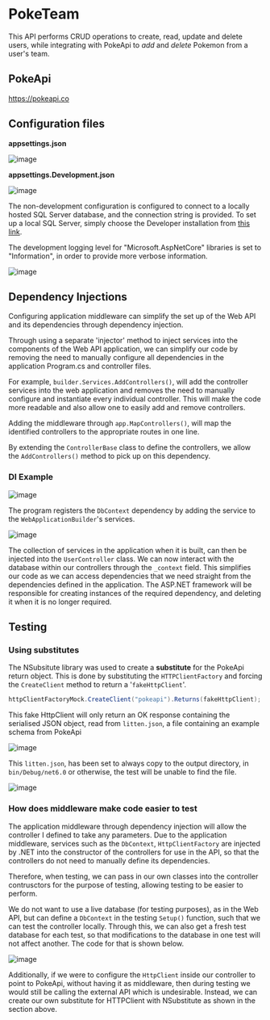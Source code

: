 # PokeTeam

This API performs CRUD operations to create, read, update and delete users, while integrating with PokeApi to *add* and *delete* Pokemon from a user's team.

## PokeApi
https://pokeapi.co

## Configuration files

**appsettings.json**

![image](https://user-images.githubusercontent.com/65014987/183883962-fd0a21c7-053d-4445-9314-b3182156937d.png)

**appsettings.Development.json**

![image](https://user-images.githubusercontent.com/65014987/183884048-47ba522a-a487-4c51-a2a8-a6b3698da7ca.png)

The non-development configuration is configured to connect to a locally hosted SQL Server database, and the connection string is provided. To set up a local SQL Server, simply choose the Developer installation from [this link](https://www.microsoft.com/en-us/sql-server/sql-server-downloads).

The development logging level for "Microsoft.AspNetCore" libraries is set to "Information", in order to provide more verbose information.

![image](https://user-images.githubusercontent.com/65014987/183884154-b94cf0bd-17d9-4eda-9f08-ea0ce254527f.png)

## Dependency Injections

Configuring application middleware can simplify the set up of the Web API and its dependencies through dependency injection. 

Through using a separate 'injector' method to inject services into the components of the Web API application, we can simplify our code by removing the need to manually configure all dependencies in the application Program.cs and controller files.

For example, `builder.Services.AddControllers()`, will add the controller services into the web application and removes the need to manually configure and instantiate every individual controller. This will make the code more readable and also allow one to easily add and remove controllers.

Adding the middleware through `app.MapControllers()`, will map the identified controllers to the appropriate routes in one line.

By extending the `ControllerBase` class to define the controllers, we allow the `AddControllers()` method to pick up on this dependency.

### DI Example

![image](https://user-images.githubusercontent.com/65014987/183884182-6d172ba0-15eb-4c3c-bce8-f2bb9205b2da.png)

The program registers the `DbContext` dependency by adding the service to the `WebApplicationBuilder`'s services. 

![image](https://user-images.githubusercontent.com/65014987/183884261-eabace90-6536-43a7-b2f3-8a3ead463dd2.png)

The collection of services in the application when it is built, can then be injected into the `UserController` class. We can now interact with the database within our controllers through the `_context` field. This simplifies our code as we can access dependencies that we need straight from the dependencies defined in the application. The ASP.NET framework will be responsible for creating instances of the required dependency, and deleting it when it is no longer required.

## Testing

### Using substitutes
The NSubsitute library was used to create a **substitute** for the PokeApi return object. This is done by substituting the `HTTPClientFactory` and forcing the `CreateClient` method to return a '`fakeHttpClient`'. 

```c#
httpClientFactoryMock.CreateClient("pokeapi").Returns(fakeHttpClient);
```

This fake HttpClient will only return an OK response containing the serialised JSON object, read from `litten.json`, a file containing an example schema from PokeApi

![image](https://user-images.githubusercontent.com/65014987/183884420-b7c619c9-0a33-4e3c-a2ab-42a4c12f6bda.png)

This `litten.json`, has been set to always copy to the output directory, in `bin/Debug/net6.0` or otherwise, the test will be unable to find the file.

![image](https://user-images.githubusercontent.com/65014987/183884448-b1ca85f4-4b1a-479e-b298-b6dd52b0a089.png)

### How does middleware make code easier to test

The application middleware through dependency injection will allow the controller I defined to take any parameters. Due to the application middleware, services such as the `DbContext`, `HttpClientFactory` are injected by .NET into the constructor of the controllers for use in the API, so that the controllers do not need to manually define its dependencies. 

Therefore, when testing, we can pass in our own classes into the controller contrusctors for the purpose of testing, allowing testing to be easier to perform.

We do not want to use a live database (for testing purposes), as in the Web API, but can define a `DbContext` in the testing `Setup()` function, such that we can test the controller locally. Through this, we can also get a fresh test database for each test, so that modifications to the database in one test will not affect another. The code for that is shown below.

![image](https://user-images.githubusercontent.com/65014987/183884495-4cc6e88b-7673-4466-aa48-3676a97120c3.png)

Additionally, if we were to configure the `HttpClient` inside our controller to point to PokeApi, without having it as middleware, then during testing we would still be calling the external API which is undesirable. Instead, we can create our own substitute for HTTPClient with NSubstitute as shown in the section above.
